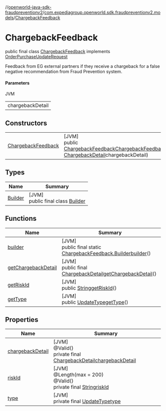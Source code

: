 //[openworld-java-sdk-fraudpreventionv2](../../../index.md)/[com.expediagroup.openworld.sdk.fraudpreventionv2.models](../index.md)/[ChargebackFeedback](index.md)

# ChargebackFeedback

public final class [ChargebackFeedback](index.md) implements [OrderPurchaseUpdateRequest](../-order-purchase-update-request/index.md)

Feedback from EG external partners if they receive a chargeback for a false negative recommendation from Fraud Prevention system.

#### Parameters

JVM

| |
|---|
| chargebackDetail |

## Constructors

| | |
|---|---|
| [ChargebackFeedback](-chargeback-feedback.md) | [JVM]<br>public [ChargebackFeedback](index.md)[ChargebackFeedback](-chargeback-feedback.md)([String](https://docs.oracle.com/javase/8/docs/api/java/lang/String.html)riskId, [ChargebackDetail](../-chargeback-detail/index.md)chargebackDetail) |

## Types

| Name | Summary |
|---|---|
| [Builder](-builder/index.md) | [JVM]<br>public final class [Builder](-builder/index.md) |

## Functions

| Name | Summary |
|---|---|
| [builder](builder.md) | [JVM]<br>public final static [ChargebackFeedback.Builder](-builder/index.md)[builder](builder.md)() |
| [getChargebackDetail](get-chargeback-detail.md) | [JVM]<br>public final [ChargebackDetail](../-chargeback-detail/index.md)[getChargebackDetail](get-chargeback-detail.md)() |
| [getRiskId](get-risk-id.md) | [JVM]<br>public [String](https://docs.oracle.com/javase/8/docs/api/java/lang/String.html)[getRiskId](get-risk-id.md)() |
| [getType](get-type.md) | [JVM]<br>public [UpdateType](../-update-type/index.md)[getType](get-type.md)() |

## Properties

| Name | Summary |
|---|---|
| [chargebackDetail](index.md#1980491609%2FProperties%2F-1883119931) | [JVM]<br>@Valid()<br>private final [ChargebackDetail](../-chargeback-detail/index.md)[chargebackDetail](index.md#1980491609%2FProperties%2F-1883119931) |
| [riskId](index.md#323823771%2FProperties%2F-1883119931) | [JVM]<br>@Length(max = 200)<br>@Valid()<br>private final [String](https://docs.oracle.com/javase/8/docs/api/java/lang/String.html)[riskId](index.md#323823771%2FProperties%2F-1883119931) |
| [type](index.md#-263709269%2FProperties%2F-1883119931) | [JVM]<br>private final [UpdateType](../-update-type/index.md)[type](index.md#-263709269%2FProperties%2F-1883119931) |
